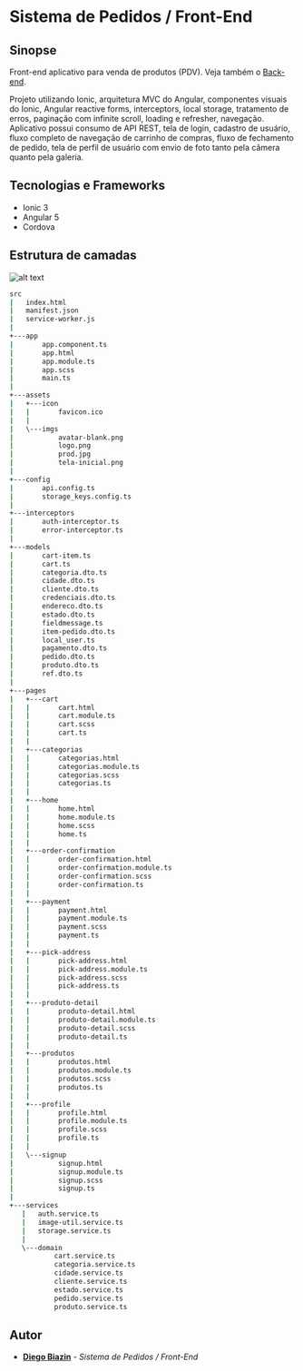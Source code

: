 # Sistema de Pedidos / Front-End

## Sinopse

Front-end aplicativo para venda de produtos (PDV). Veja também o [Back-end](https://github.com/diegobiazin/spring-boot-ionic-backend).

Projeto utilizando Ionic, arquitetura MVC do Angular, componentes visuais do Ionic, Angular reactive forms, interceptors, local storage,
tratamento de erros, paginação com infinite scroll, loading e refresher, navegação.
Aplicativo possui consumo de API REST, tela de login, cadastro de usuário, fluxo completo de navegação de carrinho de compras,
fluxo de fechamento de pedido, tela de perfil de usuário com envio de foto tanto pela câmera quanto pela galeria.

## Tecnologias e Frameworks
* Ionic 3
* Angular 5
* Cordova

## Estrutura de camadas 
![alt text](https://s3-sa-east-1.amazonaws.com/biazin-curso-spring-ionic/front-end.png)

```sh
src
|   index.html
|   manifest.json
|   service-worker.js
|
+---app
|       app.component.ts
|       app.html
|       app.module.ts
|       app.scss
|       main.ts
|
+---assets
|   +---icon
|   |       favicon.ico
|   |
|   \---imgs
|           avatar-blank.png
|           logo.png
|           prod.jpg
|           tela-inicial.png
|
+---config
|       api.config.ts
|       storage_keys.config.ts
|
+---interceptors
|       auth-interceptor.ts
|       error-interceptor.ts
|
+---models
|       cart-item.ts
|       cart.ts
|       categoria.dto.ts
|       cidade.dto.ts
|       cliente.dto.ts
|       credenciais.dto.ts
|       endereco.dto.ts
|       estado.dto.ts
|       fieldmessage.ts
|       item-pedido.dto.ts
|       local_user.ts
|       pagamento.dto.ts
|       pedido.dto.ts
|       produto.dto.ts
|       ref.dto.ts
|
+---pages
|   +---cart
|   |       cart.html
|   |       cart.module.ts
|   |       cart.scss
|   |       cart.ts
|   |
|   +---categorias
|   |       categorias.html
|   |       categorias.module.ts
|   |       categorias.scss
|   |       categorias.ts
|   |
|   +---home
|   |       home.html
|   |       home.module.ts
|   |       home.scss
|   |       home.ts
|   |
|   +---order-confirmation
|   |       order-confirmation.html
|   |       order-confirmation.module.ts
|   |       order-confirmation.scss
|   |       order-confirmation.ts
|   |
|   +---payment
|   |       payment.html
|   |       payment.module.ts
|   |       payment.scss
|   |       payment.ts
|   |
|   +---pick-address
|   |       pick-address.html
|   |       pick-address.module.ts
|   |       pick-address.scss
|   |       pick-address.ts
|   |
|   +---produto-detail
|   |       produto-detail.html
|   |       produto-detail.module.ts
|   |       produto-detail.scss
|   |       produto-detail.ts
|   |
|   +---produtos
|   |       produtos.html
|   |       produtos.module.ts
|   |       produtos.scss
|   |       produtos.ts
|   |
|   +---profile
|   |       profile.html
|   |       profile.module.ts
|   |       profile.scss
|   |       profile.ts
|   |
|   \---signup
|           signup.html
|           signup.module.ts
|           signup.scss
|           signup.ts
|
+---services
   |   auth.service.ts
   |   image-util.service.ts
   |   storage.service.ts
   |
   \---domain
           cart.service.ts
           categoria.service.ts
           cidade.service.ts
           cliente.service.ts
           estado.service.ts
           pedido.service.ts
           produto.service.ts


```

## Autor

* **[Diego Biazin](https://github.com/diegobiazin)** - *Sistema de Pedidos / Front-End* 
